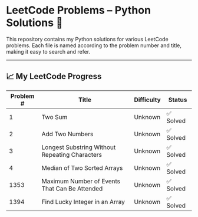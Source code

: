 # LeetCode Problems – Python Solutions 🐍

This repository contains my Python solutions for various LeetCode problems. Each file is named according to the problem number and title, making it easy to search and refer.

---



## 📈 My LeetCode Progress

| Problem # | Title | Difficulty | Status |
|-----------|-------|------------|--------|
| 1 | Two Sum | Unknown | ✅ Solved |
| 2 | Add Two Numbers | Unknown | ✅ Solved |
| 3 | Longest Substring Without Repeating Characters | Unknown | ✅ Solved |
| 4 | Median of Two Sorted Arrays | Unknown | ✅ Solved |
| 1353 | Maximum Number of Events That Can Be Attended | Unknown | ✅ Solved |
| 1394 | Find Lucky Integer in an Array | Unknown | ✅ Solved |